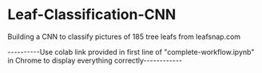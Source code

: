 # Leaf-Classification-CNN
Building a CNN to classify pictures of 185 tree leafs from leafsnap.com

----------Use colab link provided in first line of "complete-workflow.ipynb" in Chrome to display everything correctly------------
